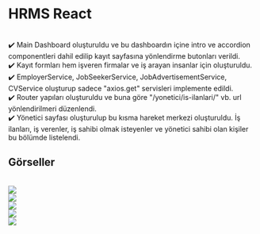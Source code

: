 # HRMS React

<br/>
✔️ Main Dashboard oluşturuldu ve bu dashboardın içine intro ve accordion componentleri dahil edilip kayıt sayfasına yönlendirme butonları verildi.
<br/>
✔️ Kayıt formları hem işveren firmalar ve iş arayan insanlar için oluşturuldu.
<br/>
✔️ EmployerService, JobSeekerService, JobAdvertisementService, CVService oluşturup sadece "axios.get" servisleri implemente edildi.
<br/>
✔️ Router yapıları oluşturuldu ve buna göre "/yonetici/is-ilanlari/" vb. url yönlendirilmeri düzenlendi.
<br/>
✔️ Yönetici sayfası oluşturulup bu kısma hareket merkezi oluşturuldu. İş ilanları, iş verenler, iş sahibi olmak isteyenler ve yönetici sahibi olan kişiler bu bölümde listelendi.
<br/>


## Görseller
<br/>
<img src="https://user-images.githubusercontent.com/64231904/121201236-0a0ca480-c87d-11eb-8b1a-6ab6d9202444.png" />
<br/>
<img src="https://user-images.githubusercontent.com/64231904/121201309-1a248400-c87d-11eb-8d83-504ac8517a34.png"/>
<br/>
<img src="https://user-images.githubusercontent.com/64231904/121201657-5c4dc580-c87d-11eb-8766-3164d4576d60.png"/>
<br/>
<img src="https://user-images.githubusercontent.com/64231904/121201736-6a034b00-c87d-11eb-8728-9c4ec1ae0882.png"/>
<br/>
<img src="https://user-images.githubusercontent.com/64231904/121201774-738cb300-c87d-11eb-98d4-a561d310b62a.png"/>

